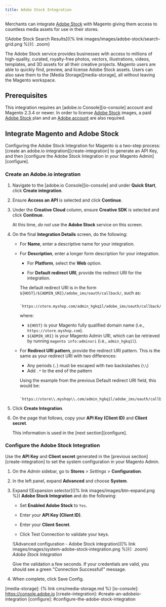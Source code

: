 ```yaml
---
title: Adobe Stock Integration
---
```


Merchants can integrate [Adobe Stock][adobe-stock] with Magento giving them access to countless media assets for use in their stores.

![Adobe Stock Search Results]({% link images/images/adobe-stock/search-grid.png %}){: .zoom}

The Adobe Stock service provides businesses with access to millions of high-quality, curated, royalty-free photos, vectors, illustrations, videos, templates, and 3D assets for all their creative projects. Magento users are able to quickly find, preview, and license Adobe Stock assets. Users can also save them to the
[Media Storage][media-storage], all without leaving the Magento workspace.

## Prerequisites

This integration requires an [adobe.io Console][io-console] account and Magento 2.3.4 or newer. In order to license [Adobe Stock][adobe-stock] images, a paid [Adobe Stock][adobe-stock] plan and an [Adobe account][adobe-signin] are also required.

## Integrate Magento and Adobe Stock

Configuring the Adobe Stock Integration for Magento is a two-step process: [create an adobe.io integration][create-integration] to generate an API Key, and
then [configure the Adobe Stock Integration in your Magento Admin][configure].

### Create an Adobe.io integration

1. Navigate to the [adobe.io Console][io-console] and under **Quick Start**, click **Create integration**.

1. Ensure **Access an API** is selected and click **Continue**.

1. Under the **Creative Cloud** column, ensure **Creative SDK** is selected and click **Continue**.

   At this time, _do not_ use the **Adobe Stock** service on this screen.

1. On the final **Integration Details** screen, do the following:

   - For **Name**, enter a descriptive name for your integration.

   - For **Description**, enter a longer form description for your integration.

     - For **Platform**, select the **Web** option.

     - For **Default redirect URI**, provide the redirect URI for the integration.

      The default redirect URI is in the form `${HOST}/${ADMIN_URI}/adobe_ims/oauth/callback/`, such as:

          `https://store.myshop.com/admin_hgkq1l/adobe_ims/oauth/callback/`

      where:

     - `${HOST}` is your Magento fully qualified domain name (i.e., `https://store.myshop.com`).
     - `${ADMIN_URI}` is your Magento Admin URI, which can be retrieved by running `magento info:adminuri` (i.e., `admin_hgkq1l`).

   - For **Redirect URI pattern**, provide the redirect URI pattern. This is the same as your redirect URI with two differences:

     - Any periods (`.`) must be escaped with two backslashes (`\\`)
     - Add `.*` to the end of the pattern

      Using the example from the previous Default redirect URI field, this would be:

          `https://store\\.myshop\\.com/admin_hgkq1l/adobe_ims/oauth/callback/.*`

1. Click **Create Integration**.

1. On the page that follows, copy your **API Key (Client ID)** and **Client secret**.

   This information is used in the [next section][configure].

### Configure the Adobe Stock Integration

Use the **API Key** and **Client secret** generated in the [previous section][create-integration] to set the system configuration in your Magento Admin.

1. On the _Admin_ sidebar, go to **Stores** > _Settings_ > **Configuration**.

1. In the left panel, expand **Advanced** and choose **System**.

1. Expand ![Expansion selector]({% link images/images/btn-expand.png %}) **Adobe Stock Integration** and do the following:

   - Set **Enabled Adobe Stock** to `Yes`.

   - Enter your **API Key (Client ID)**.

   - Enter your **Client Secret**.

   - Click <span class="btn">Test Connection</span> to validate your keys.

    ![Advanced configuration - Adobe Stock integration]({% link images/images/system-adobe-stock-integration.png %}){: .zoom}
    _Adobe Stock Integration_

   Give the validation a few seconds. If your credentials are valid, you should see a green "Connection Successful!" message.

1. When complete, click <span class="btn">Save Config</span>.

[adobe-stock]: https://stock.adobe.com
[adobe-signin]: https://helpx.adobe.com/manage-account/using/access-adobe-id-account.html
[media-storage]: {% link cms/media-storage.md %}
[io-console]: https://console.adobe.io
[create-integration]: #create-an-adobeio-integration
[configure]: #configure-the-adobe-stock-integration
